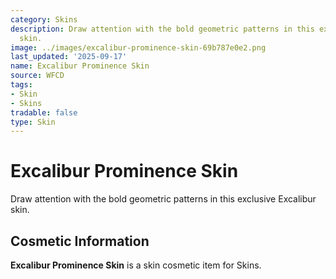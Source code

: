 ```yaml
---
category: Skins
description: Draw attention with the bold geometric patterns in this exclusive Excalibur
  skin.
image: ../images/excalibur-prominence-skin-69b787e0e2.png
last_updated: '2025-09-17'
name: Excalibur Prominence Skin
source: WFCD
tags:
- Skin
- Skins
tradable: false
type: Skin
---
```


# Excalibur Prominence Skin

Draw attention with the bold geometric patterns in this exclusive Excalibur skin.

## Cosmetic Information

**Excalibur Prominence Skin** is a skin cosmetic item for Skins.

